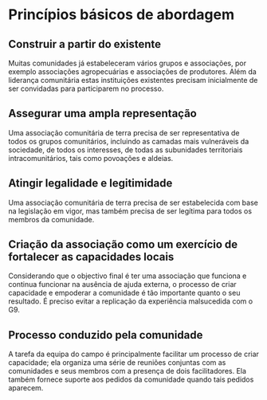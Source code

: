 # Princípios básicos de abordagem

## Construir a partir do existente

Muitas comunidades já estabeleceram vários grupos e associações, por exemplo associações agropecuárias e associações de produtores. Além da liderança comunitária estas instituições existentes precisam inicialmente de ser convidadas para participarem no processo.

## Assegurar uma ampla representação

Uma associação comunitária de terra precisa de ser representativa de todos os grupos comunitários, incluindo as camadas mais vulneráveis da sociedade, de todos os interesses, de todas as subunidades territoriais intracomunitários, tais como povoações e aldeias.

## Atingir legalidade e legitimidade

Uma associação comunitária de terra precisa de ser estabelecida com base na legislação em vigor, mas também precisa de ser legítima para todos os membros da comunidade.

## Criação da associação como um exercício de fortalecer as capacidades locais

Considerando que o objectivo final é ter uma associação que funciona e continua funcionar na ausência de ajuda externa, o processo de criar capacidade e empoderar a comunidade é tão importante quanto o seu resultado. É preciso evitar a replicação da experiência malsucedida com o G9.

## Processo conduzido pela comunidade

A tarefa da equipa do campo é principalmente facilitar um processo de criar capacidade; ela organiza uma série de reuniões conjuntas com as comunidades e seus membros com a presença de dois facilitadores. Ela também fornece suporte aos pedidos da comunidade quando tais pedidos aparecem.

